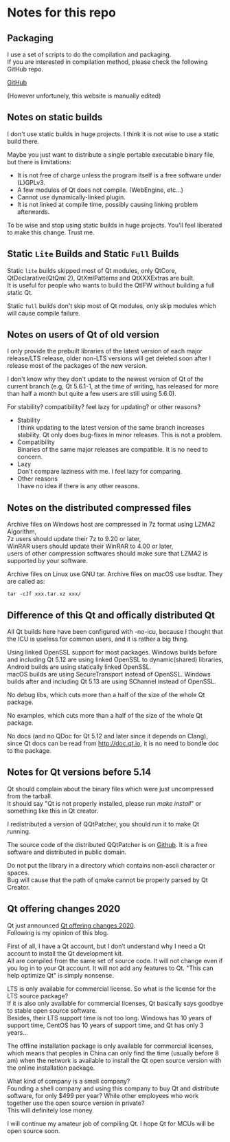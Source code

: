 # Notes for this repo

## Packaging

I use a set of scripts to do the compilation and packaging.  
If you are interested in compilation method, please check the following GitHub repo.

[GitHub](https://github.com/Fsu0413/Fs-scripts)

(However unfortunely, this website is manually edited)

## Notes on static builds

I don't use static builds in huge projects. I think it is not wise to use a static build there.

Maybe you just want to distribute a single portable executable binary file, but there is limitations:

* It is not free of charge unless the program itself is a free software under (L)GPLv3.
* A few modules of Qt does not compile. (WebEngine, etc...)
* Cannot use dynamically-linked plugin.
* It is not linked at compile time, possibly causing linking problem afterwards.

To be wise and stop using static builds in huge projects. You'll feel liberated to make this change. Trust me.

## Static `Lite` Builds and Static `Full` Builds

Static `lite` builds skipped most of Qt modules, only QtCore, QtDeclarative(QtQml 2), QtXmlPatterns and QtXXXExtras are built.  
It is useful for people who wants to build the QtIFW without building a full static Qt.

Static `full` builds don't skip most of Qt modules, only skip modules which will cause compile failure.

## Notes on users of Qt of old version

I only provide the prebuilt libraries of the latest version of each major release/LTS release, older non-LTS versions will get deleted soon after I release most of the packages of the new version.

I don't know why they don't update to the newest version of Qt of the current branch (e.g, Qt 5.6.1-1, at the time of writing, has released for more than half a month but quite a few users are still using 5.6.0).  

For stability? compatibility? feel lazy for updating? or other reasons?

* Stability  
I think updating to the latest version of the same branch increases stability. Qt only does bug-fixes in minor releases. This is not a problem.
* Compatibility  
Binaries of the same major releases are compatible. It is no need to concern.
* Lazy  
Don't compare laziness with me. I feel lazy for comparing.
* Other reasons  
I have no idea if there is any other reasons.

## Notes on the distributed compressed files

Archive files on Windows host are compressed in 7z format using LZMA2 Algorithm,   
7z users should update their 7z to 9.20 or later,   
WinRAR users should update their WinRAR to 4.00 or later,   
users of other compression softwares should make sure that LZMA2 is supported by your software.

Archive files on Linux use GNU tar. Archive files on macOS use bsdtar. They are called as:
```
tar -cJf xxx.tar.xz xxx/
```

## Difference of this Qt and offically distributed Qt

All Qt builds here have been configured with -no-icu, because I thought that the ICU is useless for common users, and it is rather a big thing.  

Using linked OpenSSL support for most packages.
Windows builds before and including Qt 5.12 are using linked OpenSSL to dynamic(shared) libraries, Android builds are using statically linked OpenSSL.  
macOS builds are using SecureTransport instead of OpenSSL.
Windows builds after and including Qt 5.13 are using SChannel instead of OpenSSL.

No debug libs, which cuts more than a half of the size of the whole Qt package.

No examples, which cuts more than a half of the size of the whole Qt package.

No docs (and no QDoc for Qt 5.12 and later since it depends on Clang), since Qt docs can be read from http://doc.qt.io, it is no need to bondle doc to the package.

## Notes for Qt versions before 5.14

Qt should complain about the binary files which were just uncompressed from the tarball.  
It should say "Qt is not properly installed, please run _make install_" or something like this in Qt creator.

I redistributed a version of QQtPatcher, you should run it to make Qt running.

The source code of the distributed QQtPatcher is on [Github](https://github.com/Fsu0413/QQtPatcher). It is a free software and distributed in public domain.

Do not put the library in a directory which contains non-ascii character or spaces.   
Bug will cause that the path of qmake cannot be properly parsed by Qt Creator.

## Qt offering changes 2020

Qt just announced [Qt offering changes 2020](https://www.qt.io/blog/qt-offering-changes-2020).  
Following is my opinion of this blog.

First of all, I have a Qt account, but I don’t understand why I need a Qt account to install the Qt development kit.  
All are compiled from the same set of source code. It will not change even if you log in to your Qt account. It will not add any features to Qt. "This can help optimize Qt" is simply nonsense.

LTS is only available for commercial license. So what is the license for the LTS source package?  
If it is also only available for commercial licenses, Qt basically says goodbye to stable open source software.  
Besides, their LTS support time is not too long. Windows has 10 years of support time, CentOS has 10 years of support time, and Qt has only 3 years...

The offline installation package is only available for commercial licenses, which means that peoples in China can only find the time (usually before 8 am) when the network is available to install the Qt open source version with the online installation package.

What kind of company is a small company?  
Founding a shell company and using this company to buy Qt and distribute software, for only $499 per year? While other employees who work together use the open source version in private?  
This will definitely lose money.

I will continue my amateur job of compiling Qt. I hope Qt for MCUs will be open source soon.
